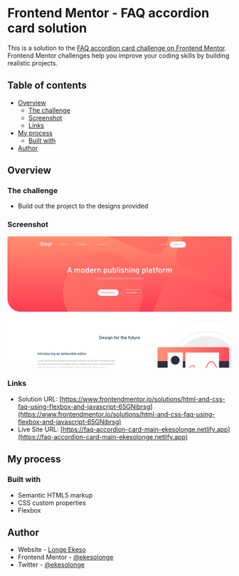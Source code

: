 # Frontend Mentor - FAQ accordion card solution

This is a solution to the [FAQ accordion card challenge on Frontend Mentor](https://www.frontendmentor.io/challenges/blogr-landing-page-EX2RLAApP). Frontend Mentor challenges help you improve your coding skills by building realistic projects.

## Table of contents

- [Overview](#overview)
  - [The challenge](#the-challenge)
  - [Screenshot](#screenshot)
  - [Links](#links)
- [My process](#my-process)
  - [Built with](#built-with)
- [Author](#author)

## Overview

### The challenge

- Build out the project to the designs provided

### Screenshot

![](./images/screenshot.jpg)

### Links

- Solution URL: [https://www.frontendmentor.io/solutions/html-and-css-faq-using-flexbox-and-javascript-65GNibrsg](https://www.frontendmentor.io/solutions/html-and-css-faq-using-flexbox-and-javascript-65GNibrsg)
- Live Site URL: [https://faq-accordion-card-main-ekesolonge.netlify.app](https://faq-accordion-card-main-ekesolonge.netlify.app)

## My process

### Built with

- Semantic HTML5 markup
- CSS custom properties
- Flexbox

## Author

- Website - [Longe Ekeso](https://ekesolonge-portfolio.netlify.app)
- Frontend Mentor - [@ekesolonge](https://www.frontendmentor.io/profile/ekesolonge)
- Twitter - [@ekesolonge](https://www.twitter.com/ekesolonge)
